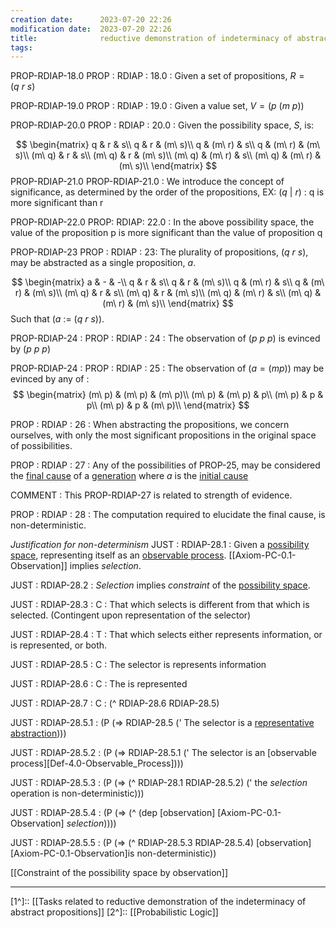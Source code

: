 ```yaml
---
creation date:		2023-07-20 22:26
modification date:	2023-07-20 22:26
title: 				reductive demonstration of indeterminacy of abstract propositions
tags:
---
```

PROP-RDIAP-18.0
PROP : RDIAP : 18.0 : Given a set of propositions, $R = (q\ r\ s)$

PROP-RDIAP-19.0
PROP : RDIAP : 19.0 : Given a value set,  $V = (p\ (m\ p))$

PROP-RDIAP-20.0
PROP : RDIAP : 20.0 : Given the possibility space, $S$, is:

$$
\begin{matrix}  
q & r & s\\  
q & r & (m\ s)\\
q & (m\ r) & s\\
q & (m\ r) & (m\ s)\\
(m\ q) & r & s\\
(m\ q) & r & (m\ s)\\
(m\ q) & (m\ r) & s\\
(m\ q) & (m\ r) & (m\ s)\\
\end{matrix}
$$
PROP-RDIAP-21.0
PROP-RDIAP-21.0 : We introduce the concept of significance, as determined by the order of the propositions, 
	EX: $(q\ |\ r)$ : q is more significant than r

PROP-RDIAP-22.0
PROP: RDIAP: 22.0 : In the above possibility space, the value of the proposition p is more significant than the value of proposition q 

PROP-RDIAP-23
PROP : RDIAP : 23: The plurality of propositions, $(q\ r\ s)$, may be abstracted as a single proposition, $a$.

$$
\begin{matrix}  
a & - & -\\
q & r & s\\  
q & r & (m\ s)\\
q & (m\ r) & s\\
q & (m\ r) & (m\ s)\\
(m\ q) & r & s\\
(m\ q) & r & (m\ s)\\
(m\ q) & (m\ r) & s\\
(m\ q) & (m\ r) & (m\ s)\\
\end{matrix}
$$
Such that $(a\ :=\ (q\ r\ s))$.

PROP-RDIAP-24 :
PROP : RDIAP : 24 : The observation of $(p\ p\ p)$ is evinced by $(p\ p\ p)$

PROP-RDIAP-24 :
PROP : RDIAP : 25 : The observation of $(a = (mp))$ may be evinced by any of :
$$
\begin{matrix}  
(m\ p) & (m\ p) & (m\ p)\\
(m\ p) & (m\ p) & p\\
(m\ p) & p & p\\
(m\ p) & p & (m\ p)\\
\end{matrix}
$$

PROP : RDIAP : 26 : When abstracting the propositions, we concern ourselves, with only the most significant propositions in the original space of possibilities.

PROP : RDIAP : 27 : Any of the possibilities of PROP-25, may be considered the [final cause](obsidian://open?vault=Master&file=Research%20and%20Development%2FFundamental%20Metaphysics%2FProcess%20Mechanics%2FDef-EM-0.2-Final_Cause) of a [generation](obsidian://open?vault=Master&file=Research%20and%20Development%2FFundamental%20Metaphysics%2FProcess%20Mechanics%2FDef-EM-0.3-Generation%20(reductive)) where $a$ is the [initial cause](Def-EM-0.1-Initial_Cause)

COMMENT : This PROP-RDIAP-27 is related to strength of evidence.

PROP : RDIAP : 28 : The computation required to elucidate the final cause, is non-deterministic.

*Justification for non-determinism*
JUST : RDIAP-28.1 : Given a [possibility space](DEF-NDC-0.0_possibility-space), representing itself as an [observable process](Def-4.0-Observable_Process). [[Axiom-PC-0.1-Observation]] implies $selection$. 

JUST : RDIAP-28.2 : $Selection$ implies $constraint$ of the [possibility space](DEF-NDC-0.0_possibility-space).

JUST : RDIAP-28.3 : C : That which selects is different from that which is selected. (Contingent upon representation of the selector)

JUST : RDIAP-28.4 : T : That which selects either represents information, or is represented, or both.

JUST : RDIAP-28.5 : C : The selector is represents information

JUST : RDIAP-28.6 : C : The is represented

JUST : RDIAP-28.7 : C : (^ RDIAP-28.6 RDIAP-28.5)

JUST : RDIAP-28.5.1 : (P (=> RDIAP-28.5 (' The selector is a [representative abstraction](Def-TC-0.0-representative_abstraction))))

JUST : RDIAP-28.5.2 : (P (=> RDIAP-28.5.1 (' The selector is an [observable process][Def-4.0-Observable_Process])))

JUST : RDIAP-28.5.3 : (P (=> (^ RDIAP-28.1 RDIAP-28.5.2) (' the $selection$ operation is non-deterministic)))

JUST : RDIAP-28.5.4 : (P (=> (^ (dep [observation] [Axiom-PC-0.1-Observation] $selection$))))

JUST : RDIAP-28.5.5 : (P (=> (^ RDIAP-28.5.3 RDIAP-28.5.4) [observation] [Axiom-PC-0.1-Observation]is non-deterministic)) 

[[Constraint of the possibility space by observation]]



---
[1^]:: [[Tasks related to reductive demonstration of the indeterminacy of abstract propositions]]
[2^]:: [[Probabilistic Logic]]